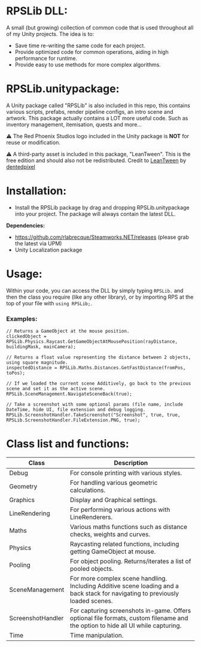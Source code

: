 # RPSLib DLL:
A small (but growing) collection of common code that is used throughout all of my Unity projects. The idea is to:
- Save time re-writing the same code for each project.
- Provide optimized code for common operations, aiding in high performance for runtime.
- Provide easy to use methods for more complex algorithms.

# RPSLib.unitypackage:
A Unity package called "RPSLib" is also included in this repo, this contains various scripts, prefabs, render pipeline configs, an intro scene and artwork. This package actually contains a LOT more useful code. Such as inventory management, itemisation, quests and more...

⚠️ The Red Phoenix Studios logo included in the Unity package is **NOT** for reuse or modification.

⚠️ A third-party asset is included in this package, "LeanTween". This is the free edition and should also not be redistributed. Credit to [LeanTween](https://assetstore.unity.com/packages/tools/animation/leantween-3595) by [dentedpixel](https://github.com/dentedpixel/LeanTween)

# Installation:
- Install the RPSLib package by drag and dropping RPSLib.unitypackage into your project. The package will always contain the latest DLL.

**Dependencies:**
- https://github.com/rlabrecque/Steamworks.NET/releases (please grab the latest via UPM)
- Unity Localization package

# Usage:
Within your code, you can access the DLL by simply typing `RPSLib.` and then the class you require (like any other library), or by importing RPS at the top of your file with `using RPSLib;`.
### Examples:
```
// Returns a GameObject at the mouse position.
clickedObject = RPSLib.Physics.Raycast.GetGameObjectAtMousePosition(rayDistance, buildingMask, mainCamera);

// Returns a float value representing the distance between 2 objects, using square magnitude.
inspectedDistance = RPSLib.Maths.Distances.GetFastDistance(fromPos, toPos);

// If we loaded the current scene Additively, go back to the previous scene and set it as the active scene.
RPSLib.SceneManagement.NavigateSceneBack(true);

// Take a screenshot with some optional params (file name, include DateTime, hide UI, file extension and debug logging.
RPSLib.ScreenshotHandler.TakeScreenshot("Screenshot", true, true, RPSLib.ScreenshotHandler.FileExtension.PNG, true);
```

# Class list and functions:
| Class | Description |
| ------------- | ------------- |
| Debug | For console printing with various styles. |
| Geometry | For handling various geometric calculations. |
| Graphics | Display and Graphical settings. |
| LineRendering | For performing various actions with LineRenderers. |
| Maths | Various maths functions such as distance checks, weights and curves. |
| Physics | Raycasting related functions, including getting GameObject at mouse. |
| Pooling | For object pooling. Returns/iterates a list of pooled objects.
| SceneManagement | For more complex scene handling. Including Additive scene loading and a back stack for navigating to previously loaded scenes.
| ScreenshotHandler | For capturing screenshots in-game. Offers optional file formats, custom filename and the option to hide all UI while capturing. |
| Time | Time manipulation. |
